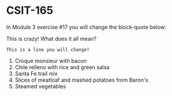 # CSIT-165

In Module 3 exercise #17 you will change the block-quote below:

This is crazy!  What does it all mean?

`This is a line you will change!`

1) Croque monsieur with bacon
2) Chile relleno with rice and green salsa
3) Santa Fe trail mix
4) Slices of meatloaf and mashed potatoes from Baron's
5) Steamed vegetables
